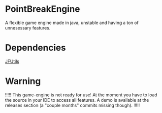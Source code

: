 # PointBreakEngine
A flexible game engine made in java, unstable and having a ton of unnesessary features.
# Dependencies
[JFUtils](https://github.com/jonnelafin/JFUtils)


# Warning
!!!!!
This game-engine is not ready for use! At the moment you have to load the source in your IDE to access all features.
A demo is available at the releases section (a "couple months" commits missing though).
!!!!!
